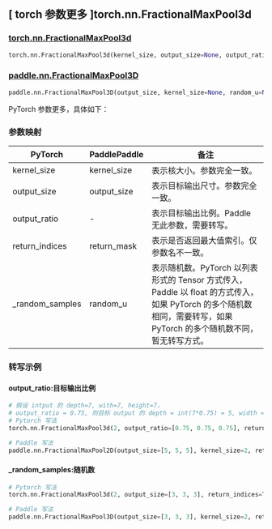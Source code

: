 ## [ torch 参数更多 ]torch.nn.FractionalMaxPool3d

### [torch.nn.FractionalMaxPool3d](https://pytorch.org/docs/stable/generated/torch.nn.FractionalMaxPool3d.html#fractionalmaxpool3d)

```python
torch.nn.FractionalMaxPool3d(kernel_size, output_size=None, output_ratio=None, return_indices=False, _random_samples=None)
```

### [paddle.nn.FractionalMaxPool3D](https://www.paddlepaddle.org.cn/documentation/docs/en/develop/api/paddle/nn/FractionalMaxPool3D_cn.html)

```python
paddle.nn.FractionalMaxPool3D(output_size, kernel_size=None, random_u=None, return_mask=False, name=None)
```

PyTorch 参数更多，具体如下：

### 参数映射

| PyTorch       | PaddlePaddle | 备注                                                   |
| ------------- | ------------ | ------------------------------------------------------ |
| kernel_size   | kernel_size  | 表示核大小。参数完全一致。                                 |
| output_size   | output_size  | 表示目标输出尺寸。参数完全一致。                            |
| output_ratio  | -            | 表示目标输出比例。Paddle 无此参数，需要转写。                |
| return_indices | return_mask | 表示是否返回最大值索引。仅参数名不一致。                      |
| _random_samples | random_u   | 表示随机数。PyTorch 以列表形式的 Tensor 方式传入，Paddle 以 float 的方式传入，如果 PyTorch 的多个随机数相同，需要转写，如果 PyTorch 的多个随机数不同，暂无转写方式。  |

### 转写示例

#### output_ratio:目标输出比例

```python
# 假设 intput 的 depth=7, with=7, height=7，
# output_ratio = 0.75, 则目标 output 的 depth = int(7*0.75) = 5, width = int(7*0.75) = 5, height = int(7*0.75) = 5
# Pytorch 写法
torch.nn.FractionalMaxPool3d(2, output_ratio=[0.75, 0.75, 0.75], return_indices=True)

# Paddle 写法
paddle.nn.FractionalMaxPool2D(output_size=[5, 5, 5], kernel_size=2, return_mask=True)
```

#### _random_samples:随机数

```python
# Pytorch 写法
torch.nn.FractionalMaxPool3d(2, output_size=[3, 3, 3], return_indices=True, _random_samples=torch.tensor([[[0.3, 0.3, 0.3]]]))

# Paddle 写法
paddle.nn.FractionalMaxPool3D(output_size=[3, 3, 3], kernel_size=2, return_mask=True, random_u=0.3)
```
